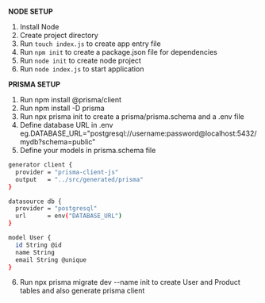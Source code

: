 **NODE SETUP**
1. Install Node
2. Create project directory
3. Run ```touch index.js``` to create app entry file
4. Run ```npm init``` to create a package.json file for dependencies
5. Run ```node init``` to create node project
8. Run ```node index.js``` to start application

**PRISMA SETUP**
1. Run npm install @prisma/client
2. Run npm install -D prisma
3. Run npx prisma init to create a prisma/prisma.schema and a .env file
4. Define database URL in .env eg.DATABASE_URL="postgresql://username:password@localhost:5432/mydb?schema=public"
5. Define your models in prisma.schema file
```bash
generator client {
  provider = "prisma-client-js"
  output   = "../src/generated/prisma"
}

datasource db {
  provider = "postgresql"
  url      = env("DATABASE_URL")
}

model User {
  id String @id
  name String
  email String @unique
}

```
6.  Run npx prisma migrate dev --name init to create User and Product tables and also generate prisma client
